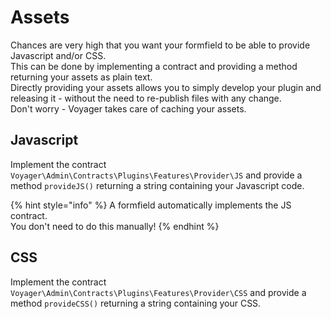 # Assets

Chances are very high that you want your formfield to be able to provide Javascript and/or CSS.  
This can be done by implementing a contract and providing a method returning your assets as plain text.   
Directly providing your assets allows you to simply develop your plugin and releasing it - without the need to re-publish files with any change.  
Don't worry - Voyager takes care of caching your assets.

## Javascript

Implement the contract `Voyager\Admin\Contracts\Plugins\Features\Provider\JS` and provide a method `provideJS()` returning a string containing your Javascript code.

{% hint style="info" %}
A formfield automatically implements the JS contract.  
You don't need to do this manually!
{% endhint %}

## CSS

Implement the contract `Voyager\Admin\Contracts\Plugins\Features\Provider\CSS` and provide a method `provideCSS()` returning a string containing your CSS.